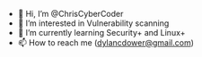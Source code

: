 - 👋 Hi, I’m @ChrisCyberCoder
- 👀 I’m interested in Vulnerability scanning 
- 🌱 I’m currently learning Security+ and Linux+
- 📫 How to reach me (dylancdower@gmail.com)

<!---
ChrisCyberCoder/ChrisCyberCoder is a ✨ special ✨ repository because its `README.md` (this file) appears on your GitHub profile.
You can click the Preview link to take a look at your changes.
--->
